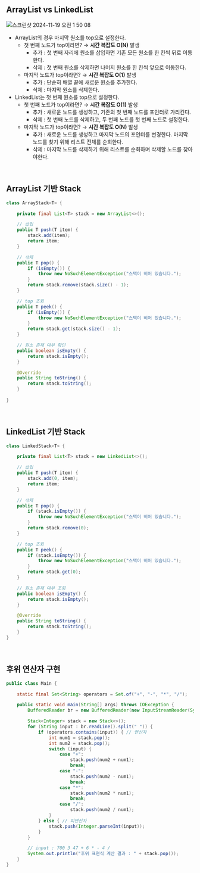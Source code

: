 ## ArrayList vs LinkedList
![스크린샷 2024-11-19 오전 1 50 08](https://github.com/user-attachments/assets/359df54d-5a52-4cde-84c6-3874cd3db6be)

- ArrayList의 경우 마지막 원소를 top으로 설정한다.
    - 첫 번째 노드가 top이라면? → **시간 복잡도 O(N)** 발생
        - 추가 : 첫 번째 자리에 원소를 삽입하면 기존 모든 원소를 한 칸씩 뒤로 이동한다.
        - 삭제 : 첫 번째 원소를 삭제하면 나머지 원소를 한 칸씩 앞으로 이동한다.
    - 마지막 노드가 top이라면? → **시간 복잡도 O(1)** 발생
        - 추가 : 단순히 배열 끝에 새로운 원소를 추가한다.
        - 삭제 : 마지막 원소를 삭제한다.
- LinkedList는 첫 번째 원소를 top으로 설정한다.
    - 첫 번째 노드가 top이라면? → **시간 복잡도 O(1)** 발생
        - 추가 : 새로운 노드를 생성하고, 기존의 첫 번째 노드를 포인터로 가리킨다.
        - 삭제 : 첫 번째 노드를 삭제하고, 두 번째 노드를 첫 번째 노드로 설정한다.
    - 마지막 노드가 top이라면? → **시간 복잡도 O(N)** 발생
        - 추가 : 새로운 노드를 생성하고 마지막 노드의 포인터를 변경한다. 마지막 노드를 찾기 위해 리스트 전체를 순회한다.
        - 삭제 : 마지막 노드를 삭제하기 위해 리스트를 순회하며 삭제할 노드를 찾아야한다.
<br/>

## ArrayList 기반 Stack

```java
class ArrayStack<T> {

    private final List<T> stack = new ArrayList<>();

    // 삽입
    public T push(T item) {
        stack.add(item);
        return item;
    }

    // 삭제
    public T pop() {
        if (isEmpty()) {
            throw new NoSuchElementException("스택이 비어 있습니다.");
        }
        return stack.remove(stack.size() - 1);
    }

    // top 조회
    public T peek() {
        if (isEmpty()) {
            throw new NoSuchElementException("스택이 비어 있습니다.");
        }
        return stack.get(stack.size() - 1);
    }

    // 원소 존재 여부 확인
    public boolean isEmpty() {
        return stack.isEmpty();
    }

    @Override
    public String toString() {
        return stack.toString();
    }
    
}
```
<br/>

## LinkedList 기반 Stack

```java
class LinkedStack<T> {

    private final List<T> stack = new LinkedList<>();

    // 삽입
    public T push(T item) {
        stack.add(0, item);
        return item;
    }

    // 삭제
    public T pop() {
        if (stack.isEmpty()) {
            throw new NoSuchElementException("스택이 비어 있습니다.");
        }
        return stack.remove(0);
    }

    // top 조회
    public T peek() {
        if (stack.isEmpty()) {
            throw new NoSuchElementException("스택이 비어 있습니다.");
        }
        return stack.get(0);
    }

    // 원소 존재 여부 조회
    public boolean isEmpty() {
        return stack.isEmpty();
    }

    @Override
    public String toString() {
        return stack.toString();
    }
}

```
<br/>

## 후위 연산자 구현

```java
public class Main {

    static final Set<String> operators = Set.of("+", "-", "*", "/");

    public static void main(String[] args) throws IOException {
        BufferedReader br = new BufferedReader(new InputStreamReader(System.in));

        Stack<Integer> stack = new Stack<>();
        for (String input : br.readLine().split(" ")) {
            if (operators.contains(input)) { // 연산자
                int num1 = stack.pop();
                int num2 = stack.pop();
                switch (input) {
                    case "+":
                        stack.push(num2 + num1);
                        break;
                    case "-":
                        stack.push(num2 - num1);
                        break;
                    case "*":
                        stack.push(num2 * num1);
                        break;
                    case "/":
                        stack.push(num2 / num1);
                }
            } else { // 피연산자
                stack.push(Integer.parseInt(input));
            }
        }

        // input : 700 3 47 + 6 * - 4 /
        System.out.println("후위 표현식 계산 결과 : " + stack.pop());
    }
}
```
